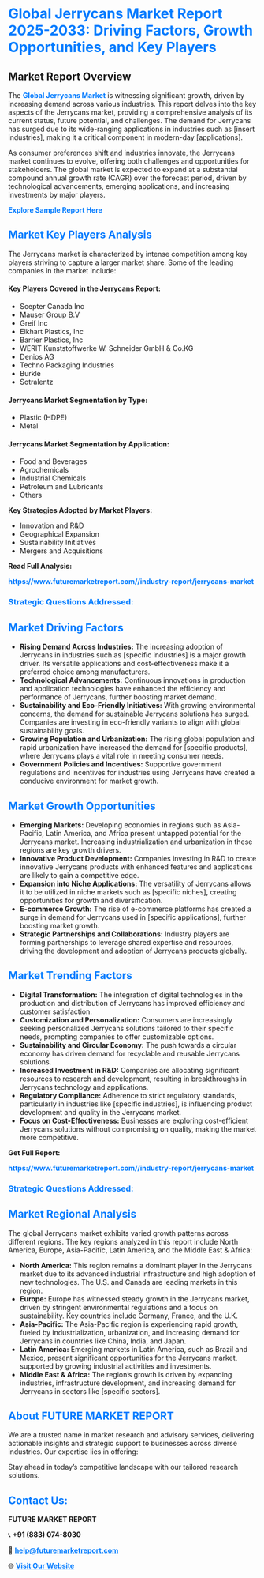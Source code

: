<h1 style="color: #007BFF;">Global Jerrycans Market Report 2025-2033: Driving Factors, Growth Opportunities, and Key Players</h1>

<section id="overview">
<h2>Market Report Overview</h2>
<p>The <a href="https://www.futuremarketreport.com//industry-report/jerrycans-market" style="color: #007BFF; text-decoration: none;"><strong>Global Jerrycans Market</strong></a> is witnessing significant growth, driven by increasing demand across various industries. This report delves into the key aspects of the Jerrycans market, providing a comprehensive analysis of its current status, future potential, and challenges. The demand for Jerrycans has surged due to its wide-ranging applications in industries such as [insert industries], making it a critical component in modern-day [applications].</p>
<p>As consumer preferences shift and industries innovate, the Jerrycans market continues to evolve, offering both challenges and opportunities for stakeholders. The global market is expected to expand at a substantial compound annual growth rate (CAGR) over the forecast period, driven by technological advancements, emerging applications, and increasing investments by major players.</p>
</section>

<section id="overview">
<p><a href="https://www.futuremarketreport.com//request-sample/reportId=87839" style="color: #007BFF; text-decoration: none;"><strong>Explore Sample Report Here</strong></a></p>
</section>

<section id="key-players">
<h2 style="color: #007BFF;">Market Key Players Analysis</h2>
<p>The Jerrycans market is characterized by intense competition among key players striving to capture a larger market share. Some of the leading companies in the market include:</p>
<h4>Key Players Covered in the Jerrycans Report:</h4>
<ul><li>Scepter Canada Inc</li><li>Mauser Group B.V</li><li>Greif Inc</li><li>Elkhart Plastics, Inc</li><li>Barrier Plastics, Inc</li><li>WERIT Kunststoffwerke W. Schneider GmbH &amp; Co.KG</li><li>Denios AG</li><li>Techno Packaging Industries</li><li>Burkle</li><li>Sotralentz</li></ul>
<h4>Jerrycans Market Segmentation by Type:</h4>
<ul><li>Plastic (HDPE)</li><li>Metal</li></ul>

<h4>Jerrycans Market Segmentation by Application:</h4>
<ul><li>Food and Beverages</li><li>Agrochemicals</li><li>Industrial Chemicals</li><li>Petroleum and Lubricants</li><li>Others</li></ul>
<p><strong>Key Strategies Adopted by Market Players:</strong></p>
<ul>
<li>Innovation and R&D</li>
<li>Geographical Expansion</li>
<li>Sustainability Initiatives</li>
<li>Mergers and Acquisitions</li>
</ul>
</section>

<section>
<p><strong>Read Full Analysis: </strong></p><a href="https://www.futuremarketreport.com//industry-report/jerrycans-market" style="color: #007BFF; text-decoration: none;"><strong>https://www.futuremarketreport.com//industry-report/jerrycans-market</strong></a>
<h3 style="color: #007BFF;">Strategic Questions Addressed:</h3>
</section>

<section id="driving-factors">
<h2 style="color: #007BFF;">Market Driving Factors</h2>
<ul>
<li><strong>Rising Demand Across Industries:</strong> The increasing adoption of Jerrycans in industries such as [specific industries] is a major growth driver. Its versatile applications and cost-effectiveness make it a preferred choice among manufacturers.</li>
<li><strong>Technological Advancements:</strong> Continuous innovations in production and application technologies have enhanced the efficiency and performance of Jerrycans, further boosting market demand.</li>
<li><strong>Sustainability and Eco-Friendly Initiatives:</strong> With growing environmental concerns, the demand for sustainable Jerrycans solutions has surged. Companies are investing in eco-friendly variants to align with global sustainability goals.</li>
<li><strong>Growing Population and Urbanization:</strong> The rising global population and rapid urbanization have increased the demand for [specific products], where Jerrycans plays a vital role in meeting consumer needs.</li>
<li><strong>Government Policies and Incentives:</strong> Supportive government regulations and incentives for industries using Jerrycans have created a conducive environment for market growth.</li>
</ul>
</section>

<section id="growth-opportunities">
<h2 style="color: #007BFF;">Market Growth Opportunities</h2>
<ul>
<li><strong>Emerging Markets:</strong> Developing economies in regions such as Asia-Pacific, Latin America, and Africa present untapped potential for the Jerrycans market. Increasing industrialization and urbanization in these regions are key growth drivers.</li>
<li><strong>Innovative Product Development:</strong> Companies investing in R&D to create innovative Jerrycans products with enhanced features and applications are likely to gain a competitive edge.</li>
<li><strong>Expansion into Niche Applications:</strong> The versatility of Jerrycans allows it to be utilized in niche markets such as [specific niches], creating opportunities for growth and diversification.</li>
<li><strong>E-commerce Growth:</strong> The rise of e-commerce platforms has created a surge in demand for Jerrycans used in [specific applications], further boosting market growth.</li>
<li><strong>Strategic Partnerships and Collaborations:</strong> Industry players are forming partnerships to leverage shared expertise and resources, driving the development and adoption of Jerrycans products globally.</li>
</ul>
</section>

<section id="trending-factors">
<h2 style="color: #007BFF;">Market Trending Factors</h2>
<ul>
<li><strong>Digital Transformation:</strong> The integration of digital technologies in the production and distribution of Jerrycans has improved efficiency and customer satisfaction.</li>
<li><strong>Customization and Personalization:</strong> Consumers are increasingly seeking personalized Jerrycans solutions tailored to their specific needs, prompting companies to offer customizable options.</li>
<li><strong>Sustainability and Circular Economy:</strong> The push towards a circular economy has driven demand for recyclable and reusable Jerrycans solutions.</li>
<li><strong>Increased Investment in R&D:</strong> Companies are allocating significant resources to research and development, resulting in breakthroughs in Jerrycans technology and applications.</li>
<li><strong>Regulatory Compliance:</strong> Adherence to strict regulatory standards, particularly in industries like [specific industries], is influencing product development and quality in the Jerrycans market.</li>
<li><strong>Focus on Cost-Effectiveness:</strong> Businesses are exploring cost-efficient Jerrycans solutions without compromising on quality, making the market more competitive.</li>
</ul>
</section>

<section>
<p><strong>Get Full Report: </strong></p><a href="https://www.futuremarketreport.com//industry-report/jerrycans-market" style="color: #007BFF; text-decoration: none;"><strong>https://www.futuremarketreport.com//industry-report/jerrycans-market</strong></a>
<h3 style="color: #007BFF;">Strategic Questions Addressed:</h3>
</section>


<section id="regional-analysis">
<h2 style="color: #007BFF;">Market Regional Analysis</h2>
<p>The global Jerrycans market exhibits varied growth patterns across different regions. The key regions analyzed in this report include North America, Europe, Asia-Pacific, Latin America, and the Middle East & Africa:</p>
<ul>
<li><strong>North America:</strong> This region remains a dominant player in the Jerrycans market due to its advanced industrial infrastructure and high adoption of new technologies. The U.S. and Canada are leading markets in this region.</li>
<li><strong>Europe:</strong> Europe has witnessed steady growth in the Jerrycans market, driven by stringent environmental regulations and a focus on sustainability. Key countries include Germany, France, and the U.K.</li>
<li><strong>Asia-Pacific:</strong> The Asia-Pacific region is experiencing rapid growth, fueled by industrialization, urbanization, and increasing demand for Jerrycans in countries like China, India, and Japan.</li>
<li><strong>Latin America:</strong> Emerging markets in Latin America, such as Brazil and Mexico, present significant opportunities for the Jerrycans market, supported by growing industrial activities and investments.</li>
<li><strong>Middle East & Africa:</strong> The region’s growth is driven by expanding industries, infrastructure development, and increasing demand for Jerrycans in sectors like [specific sectors].</li>
</ul>
</section>

<footer>
<h2 style="color: #007BFF;">About FUTURE MARKET REPORT</h2>
<p>We are a trusted name in market research and advisory services, delivering actionable insights and strategic support to businesses across diverse industries. Our expertise lies in offering:</p>

<p>Stay ahead in today’s competitive landscape with our tailored research solutions.</p>

<h2 style="color: #007BFF;">Contact Us:</h2>
<p><strong>FUTURE MARKET REPORT</strong></p>
<p>📞 <strong>+91 (883) 074-8030</strong></p>
<p>📧 <strong><a href="mailto:help@futuremarketreport.com" style="color: #007BFF;">help@futuremarketreport.com</a></strong></p>
<p>🌐 <strong><a href="https://www.futuremarketreport.com/" style="color: #007BFF;">Visit Our Website</a></strong></p>
</footer>